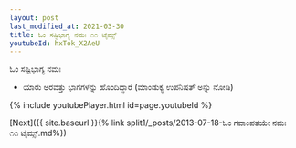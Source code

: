 ```yaml
---
layout: post
last_modified_at: 2021-03-30
title: ಓಂ ಸಷ್ಟಿಭಾಗ್ಯ ನಮಃ ೧೧ ಟೈಮ್ಸ್
youtubeId: hxTok_X2AeU
---
```

 
 
 ಓಂ ಸಷ್ಟಿಭಾಗ್ಯ ನಮಃ  
 
 -  ಯಾರು ಅರವತ್ತು ಭಾಗಗಳನ್ನು ಹೊಂದಿದ್ದಾರೆ (ಮಾಂಡುಕ್ಯ ಉಪನಿಷತ್ ಅನ್ನು ನೋಡಿ) 
 
  
 
  
 
 
 
 
 
 


{% include youtubePlayer.html id=page.youtubeId %}
 
[Next]({{ site.baseurl }}{% link  split1/_posts/2013-07-18-ಓಂ ಗವಾಂಪತಯೇ ನಮಃ ೧೧ ಟೈಮ್ಸ್.md%})
 
